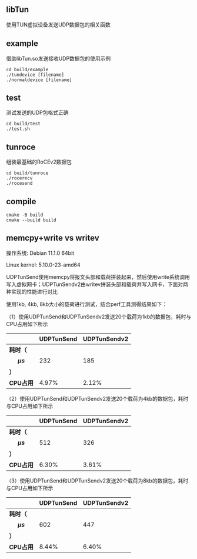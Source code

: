 

## libTun

使用TUN虚拟设备发送UDP数据包的相关函数

## example

借助libTun.so发送接收UDP数据包的使用示例

```shell
cd build/example
./tundevice [filename]
./normaldevice [filename]
```

## test

测试发送的UDP包格式正确

```shell
cd build/test
./test.sh
```

## tunroce

组装最基础的RoCEv2数据包

```shell
cd build/tunroce
./rocerecv
./rocesend
```

## compile

```shell
cmake -B build
cmake --build build
```

## memcpy+write vs writev

操作系统: Debian 11.1.0 64bit 

Linux kernel: 5.10.0-23-amd64

UDPTunSend使用memcpy将报文头部和载荷拼装起来，然后使用write系统调用写入虚拟网卡；UDPTunSendv2由writev拼装头部和载荷并写入网卡，下面对两种实现的性能进行对比

使用1kb, 4kb, 8kb大小的载荷进行测试，结合perf工具测得结果如下：

（1）使用UDPTunSend和UDPTunSendv2发送20个载荷为1kb的数据包，耗时与CPU占用如下所示

|                       | UDPTunSend | UDPTunSendv2 |
| --------------------- | ---------- | ------------ |
| **耗时（$$\mu s$$）** | 232        | 185          |
| **CPU占用**           | 4.97%      | 2.12%        |

（2）使用UDPTunSend和UDPTunSendv2发送20个载荷为4kb的数据包，耗时与CPU占用如下所示

|                       | **UDPTunSend** | **UDPTunSendv2** |
| --------------------- | -------------- | ---------------- |
| **耗时（$$\mu s$$）** | 512            | 326              |
| **CPU占用**           | 6.30%          | 3.61%            |

（3）使用UDPTunSend和UDPTunSendv2发送20个载荷为8kb的数据包，耗时与CPU占用如下所示

|                       | UDPTunSend | UDPTunSendv2 |
| --------------------- | ---------- | ------------ |
| **耗时（$$\mu s$$）** | 602        | 447          |
| **CPU占用**           | 8.44%      | 6.40%        |
